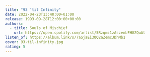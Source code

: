 ```yaml
---
title: "93 ’til Infinity"
date: 2022-04-23T13:40:00+01:00
release: 1993-09-28T12:00:00+00:00
authors:
  - title: Souls of Mischief
    url: https://open.spotify.com/artist/5Rzqmz1zAszembFHGZQuAt
listen_of: https://album.link/s/7aSjaEi3OQ2aZemcJDhMb1
cover: 93-til-infinity.jpg
rating: 5
---
```

